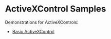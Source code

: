 # ActiveXControl Samples

Demonstrations for ActiveXControls:

* [Basic ActiveXControl](./BasicActiveXControl)